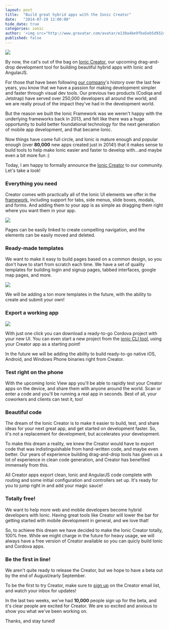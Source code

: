 ```yaml
---
layout: post
title:  "Build great hybrid apps with the Ionic Creator"
date:   "2014-07-29 12:00:00"
hide_date: true
categories: ionic
author: '<img src="http://www.gravatar.com/avatar/e130a4be9fba5eb5d932c813fbe3a58d?s=48&amp;d=mm" class="author-icon"><a href="http://twitter.com/maxlynch" target="_blank">@maxlynch</a>'
published: false
---
```


<img class="showcase-image" src="http://ionicframework.com.s3.amazonaws.com/blog/creator/creator-header.png">

By now, the cat's out of the bag on [Ionic Creator](/creator), our upcoming drag-and-drop development tool for building beautiful hybrid apps with Ionic and AngularJS.

For those that have been following [our company](http://drifty.com/)'s history over the last few years, you know that we have a passion for making development simpler and faster through visual dev tools. Our previous two products (Codiqa and Jetstrap) have served over 250,000 developers all around the world, and we are really proud of the impact they've had in the development world.

But the reason we built the Ionic Framework was we weren't happy with the underlying frameworks back in 2013, and felt like there was a huge opportunity to build better foundational technology for the next generation of mobile app development, and that became Ionic.

Now things have come full circle, and Ionic is mature enough and popular enough (over __80,000__ new apps created just in 2014!) that it makes sense to build tools to help make Ionic easier and faster to develop with...and maybe even a bit more fun :)

Today, I am happy to formally announce the [Ionic Creator](/creator) to our community. Let's take a look!

### Everything you need

Creator comes with practically all of the Ionic UI elements we offer in the [framework](/docs/components), including support for tabs, side menus, slide boxes, modals, and forms. And adding them to your app is as simple as dragging them right where you want them in your app.

<img class="body-image" src="http://ionicframework.com.s3.amazonaws.com/blog/creator/ui-components.png">

Pages can be easily linked to create compelling navigation, and the elements can be easily moved and deleted.

### Ready-made templates

We want to make it easy to build pages based on a common design, so you don't have to start from scratch each time. We have a set of quality templates for building login and signup pages, tabbed interfaces, google map pages, and more.

<img class="body-image" src="http://ionicframework.com.s3.amazonaws.com/blog/creator/page-templates.png">

We will be adding a ton more templates in the future, with the ability to create and submit your own!

### Export a working app

<img class="body-image" src="http://ionicframework.com.s3.amazonaws.com/blog/creator/options-preview.png">

With just one click you can download a ready-to-go Cordova project with your new UI. You can even start a new project from the [ionic CLI tool](https://www.npmjs.org/package/ionic), using your Creator app as a starting point!

In the future we will be adding the ability to build ready-to-go native iOS, Android, and Windows Phone binaries right from Creator.

### Test right on the phone

With the upcoming Ionic View app you'll be able to rapidly test your Creator apps on the device, and share them with anyone around the world. Scan or enter a code and you'll be running a real app in seconds. Best of all, your coworkers and clients can test it, too!

### Beautiful code

The dream of the Ionic Creator is to make it easier to build, test, and share ideas for your next great app, and get started on development faster. So, it's not a replacement for development, but accelerates your development.

To make this dream a reality, we knew the Creator would have to export code that was indistinguishable from hand-written code, and maybe even better. Our years of experience building drag-and-drop tools has given us a lot of experience in clean code generation, and Creator has benefited immensely from this.

All Creator apps export clean, Ionic and AngularJS code complete with routing and some initial configuration and controllers set up. It's ready for you to jump right in and add your magic sauce!

### Totally free!

We want to help more web and mobile developers become hybrid developers with Ionic. Having great tools like Creator will lower the bar for getting started with mobile development in general, and we love that!

So, to achieve this dream we have decided to make the Ionic Creator totally, 100% free. While we might charge in the future for heavy usage, we will always have a free version of Creator available so you can quicly build Ionic and Cordova apps.

### Be the first in line!

We aren't quite ready to release the Creator, but we hope to have a beta out by the end of August/early September.

To be the first to try Creator, make sure to [sign up](/creator) on the Creator email list, and watch your inbox for updates!

In the last two weeks, we've had __10,000__ people sign up for the beta, and it's clear people are excited for Creator. We are so excited and anxious to show you what we've been working on.

Thanks, and stay tuned!

